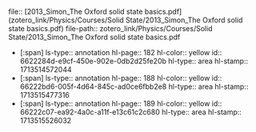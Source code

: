 file:: [2013_Simon_The Oxford solid state basics.pdf](zotero_link/Physics/Courses/Solid State/2013_Simon_The Oxford solid state basics.pdf)
file-path:: zotero_link/Physics/Courses/Solid State/2013_Simon_The Oxford solid state basics.pdf

- [:span]
  ls-type:: annotation
  hl-page:: 182
  hl-color:: yellow
  id:: 6622284d-e9cf-450e-902e-0db2d25fe20b
  hl-type:: area
  hl-stamp:: 1713514572044
- [:span]
  ls-type:: annotation
  hl-page:: 188
  hl-color:: yellow
  id:: 66222bd6-005f-4d64-845c-ad0ce6fbb2e8
  hl-type:: area
  hl-stamp:: 1713515477316
- [:span]
  ls-type:: annotation
  hl-page:: 189
  hl-color:: yellow
  id:: 66222c07-ea92-4a0c-a11f-e13c61c2c680
  hl-type:: area
  hl-stamp:: 1713515526032